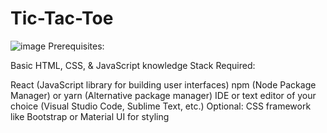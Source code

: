 # Tic-Tac-Toe

![image](https://camo.githubusercontent.com/0404fb1c220ab2f4e782fe7c88c9bf2e128406d66145482dad78fcd5218d0e8e/68747470733a2f2f696d6775722e636f6d2f706e46477a30322e6a7067)
Prerequisites:

Basic HTML, CSS, & JavaScript knowledge
Stack Required:

React (JavaScript library for building user interfaces)
npm (Node Package Manager) or yarn (Alternative package manager)
IDE or text editor of your choice (Visual Studio Code, Sublime Text, etc.)
Optional: CSS framework like Bootstrap or Material UI for styling